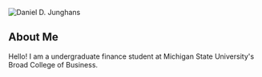 ![Daniel D. Junghans]()

## About Me
Hello! I am a undergraduate finance student at Michigan State University's Broad College of Business. 
